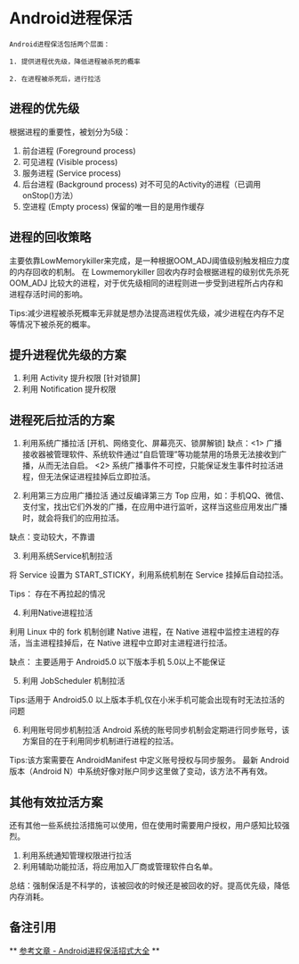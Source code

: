 # Android进程保活

```
Android进程保活包括两个层面：

1. 提供进程优先级，降低进程被杀死的概率

2. 在进程被杀死后，进行拉活
```

## 进程的优先级
根据进程的重要性，被划分为5级：

1. 前台进程 (Foreground process)
2. 可见进程 (Visible process)
3. 服务进程 (Service process)
4. 后台进程 (Background process) 对不可见的Activity的进程（已调用onStop()方法）
5. 空进程 (Empty process)    保留的唯一目的是用作缓存

## 进程的回收策略
主要依靠LowMemorykiller来完成，是一种根据OOM_ADJ阈值级别触发相应力度的内存回收的机制。
在 Lowmemorykiller 回收内存时会根据进程的级别优先杀死 OOM_ADJ 比较大的进程，对于优先级相同的进程则进一步受到进程所占内存和进程存活时间的影响。

Tips:减少进程被杀死概率无非就是想办法提高进程优先级，减少进程在内存不足等情况下被杀死的概率。

## 提升进程优先级的方案
1. 利用 Activity 提升权限 [针对锁屏]
2. 利用 Notification 提升权限

## 进程死后拉活的方案
1. 利用系统广播拉活 [开机、网络变化、屏幕亮灭、锁屏解锁]
缺点：<1> 广播接收器被管理软件、系统软件通过“自启管理”等功能禁用的场景无法接收到广播，从而无法自启。
     <2> 系统广播事件不可控，只能保证发生事件时拉活进程，但无法保证进程挂掉后立即拉活。

2. 利用第三方应用广播拉活
通过反编译第三方 Top 应用，如：手机QQ、微信、支付宝，找出它们外发的广播，在应用中进行监听，这样当这些应用发出广播时，就会将我们的应用拉活。

缺点：变动较大，不靠谱

3. 利用系统Service机制拉活

将 Service 设置为 START_STICKY，利用系统机制在 Service 挂掉后自动拉活。

Tips： 存在不再拉起的情况

4. 利用Native进程拉活

利用 Linux 中的 fork 机制创建 Native 进程，在 Native 进程中监控主进程的存活，当主进程挂掉后，在 Native 进程中立即对主进程进行拉活。

缺点： 主要适用于 Android5.0 以下版本手机 5.0以上不能保证

5. 利用 JobScheduler 机制拉活

Tips:适用于 Android5.0 以上版本手机,仅在小米手机可能会出现有时无法拉活的问题

6. 利用账号同步机制拉活
Android 系统的账号同步机制会定期进行同步账号，该方案目的在于利用同步机制进行进程的拉活。

Tips:该方案需要在 AndroidManifest 中定义账号授权与同步服务。
     最新 Android 版本（Android N）中系统好像对账户同步这里做了变动，该方法不再有效。

## 其他有效拉活方案
还有其他一些系统拉活措施可以使用，但在使用时需要用户授权，用户感知比较强烈。
1. 利用系统通知管理权限进行拉活
2. 利用辅助功能拉活，将应用加入厂商或管理软件白名单。

总结：强制保活是不科学的，该被回收的时候还是被回收的好。提高优先级，降低内存消耗。

## 备注引用
** [参考文章 - Android进程保活招式大全](http://dev.qq.com/topic/57ac4a0ea374c75371c08ce8) **
